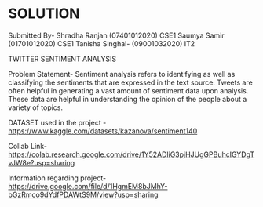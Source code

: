 # SOLUTION
Submitted By-
Shradha Ranjan (07401012020) CSE1
Saumya Samir (01701012020) CSE1
Tanisha Singhal- (09001032020) IT2

TWITTER SENTIMENT ANALYSIS

Problem Statement- 
Sentiment analysis refers to identifying as well as classifying the sentiments that are expressed in the text source. Tweets are often helpful in generating a vast amount of sentiment data upon analysis. These data are helpful in understanding the opinion of the people about a variety of topics.

DATASET used in the project - https://www.kaggle.com/datasets/kazanova/sentiment140

Collab Link- https://colab.research.google.com/drive/1Y52ADliG3pjHJUgGPBuhcIGYDgTvJW8e?usp=sharing

Information regarding project- https://drive.google.com/file/d/1HgmEM8bJMhY-bGzRmco9dYdfPDAWtS9M/view?usp=sharing
